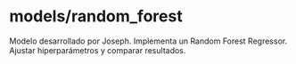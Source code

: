 # models/random_forest 
Modelo desarrollado por Joseph. 
Implementa un Random Forest Regressor. 
Ajustar hiperparámetros y comparar resultados. 
